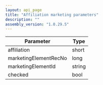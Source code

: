 ```yaml
---
layout: api_page
title: "Affiliation marketing parameters"
description: ""
assembly_version: "1.0.29.5"
---
```



| Parameter | Type |
| --------- | ---- |
| affiliation | short |
| marketingElementRecNo | long |
| marketingElementId | string |
| checked | bool |

